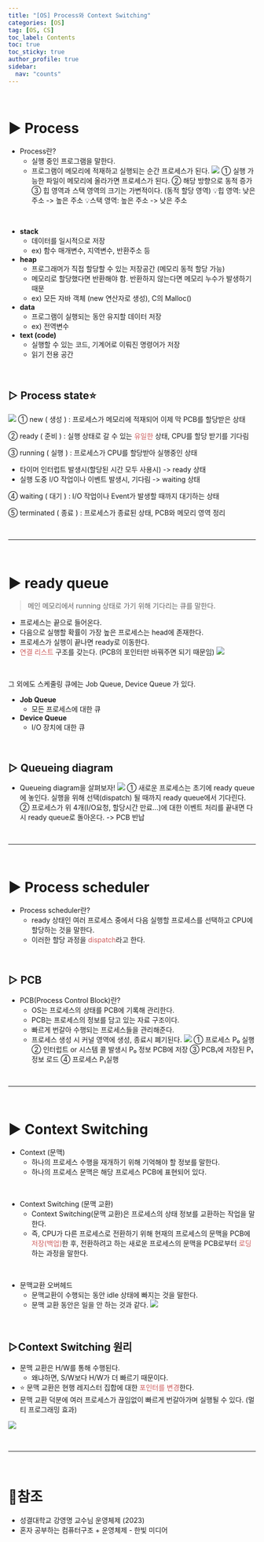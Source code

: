 ```yaml
---
title: "[OS] Process와 Context Switching"
categories: [OS]
tag: [OS, CS]
toc_label: Contents
toc: true
toc_sticky: true
author_profile: true
sidebar:
  nav: "counts"
---
```


<br>

# ▶ Process

- Process란?
  - 실행 중인 프로그램을 말한다.
  - 프로그램이 메모리에 적재하고 실행되는 순간 프로세스가 된다.
    ![](https://velog.velcdn.com/images/sieunpark/post/bf4f8b88-a824-4293-9220-3ad6f5d0d3dd/image.jpg)
    ① 실행 가능한 파일이 메모리에 올라가면 프로세스가 된다.
    ② 해당 방향으로 동적 증가
    ③ 힙 영역과 스택 영역의 크기는 가변적이다. (동적 할당 영역)
    💡힙 영역: 낮은 주소 -> 높은 주소
    💡스택 영역: 높은 주소 -> 낮은 주소

<br>

- **stack**
  - 데이터를 일시적으로 저장
  - ex) 함수 매개변수, 지역변수, 반환주소 등
- **heap**
  - 프로그래머가 직접 할당할 수 있는 저장공간 (메모리 동적 할당 가능)
  - 메모리로 할당했다면 반환해야 함. 반환하지 않는다면 메모리 누수가 발생하기 때문
  - ex) 모든 자바 객체 (new 연산자로 생성), C의 Malloc()
- **data**
  - 프로그램이 실행되는 동안 유지할 데이터 저장
  - ex) 전역변수
- **text (code)**
  - 실행할 수 있는 코드, 기계어로 이뤄진 명령어가 저장
  - 읽기 전용 공간

<br>

## ▷ Process state⭐

![](https://velog.velcdn.com/images/sieunpark/post/7ae21855-faaa-47f6-b50c-2f5fa40f5a1b/image.jpg) ① new ( 생성 ) : 프로세스가 메모리에 적재되어 이제 막 PCB를 할당받은 상태

② ready ( 준비 ) : 실행 상태로 갈 수 있는 <span style="color:indianred">유일한</span> 상태, CPU를 할당 받기를 기다림

③ running ( 실행 ) : 프로세스가 CPU를 할당받아 실행중인 상태

- 타이머 인터럽트 발생시(할당된 시간 모두 사용시) -> ready 상태
- 실행 도중 I/O 작업이나 이벤트 발생시, 기다림 -> waiting 상태

④ waiting ( 대기 ) : I/O 작업이나 Event가 발생할 때까지 대기하는 상태

⑤ terminated ( 종료 ) : 프로세스가 종료된 상태, PCB와 메모리 영역 정리

<br>

---

<br>

# ▶ ready queue

> 메인 메모리에서 running 상태로 가기 위해 기다리는 큐를 말한다.

- 프로세스는 끝으로 들어온다.
- 다음으로 실행할 확률이 가장 높은 프로세스는 head에 존재한다.
- 프로세스가 실행이 끝나면 ready로 이동한다.
- <span style="color:indianred">연결 리스트</span> 구조를 갖는다. (PCB의 포인터만 바꿔주면 되기 때문임)
  ![](https://velog.velcdn.com/images/sieunpark/post/3e07a881-782b-4e3a-892e-d99699982390/image.jpg)

<br>

그 외에도 스케줄링 큐에는 Job Queue, Device Queue 가 있다.

- **Job Queue**
  - 모든 프로세스에 대한 큐
- **Device Queue**
  - I/O 장치에 대한 큐

<br>

## ▷ Queueing diagram

- Queueing diagram을 살펴보자!
  ![](https://velog.velcdn.com/images/sieunpark/post/7d1d7e41-e9dd-4b41-9ec0-507411299cc1/image.jpg)
  ① 새로운 프로세스는 초기에 ready queue에 놓인다.
  실행을 위해 선택(dispatch) 될 때까지 ready queue에서 기다린다.
  ② 프로세스가 위 4개(I/O요청, 할당시간 만료...)에 대한 이벤트 처리를 끝내면 다시 ready queue로 돌아온다. -> PCB 반납

<br>

---

<br>

# ▶ Process scheduler

- Process scheduler란?
  - ready 상태인 여러 프로세스 중에서 다음 실행할 프로세스를 선택하고 CPU에 할당하는 것을 말한다.
  - 이러한 할당 과정을 <span style="color:indianred">dispatch</span>라고 한다.

<br>

## ▷ PCB

- PCB(Process Control Block)란?
  - OS는 프로세스의 상태를 PCB에 기록해 관리한다.
  - PCB는 프로세스의 정보를 담고 있는 자료 구조이다.
  - 빠르게 번갈아 수행되는 프로세스들을 관리해준다.
  - 프로세스 생성 시 커널 영역에 생성, 종료시 폐기된다.
    ![](https://velog.velcdn.com/images/sieunpark/post/abb48bb5-9fda-445d-bb67-b42263e857b3/image.jpg)
    ① 프로세스 P₀ 실행
    ② 인터럽트 or 시스템 콜 발생시 P₀ 정보 PCB에 저장
    ③ PCB₁에 저장된 P₁정보 로드
    ④ 프로세스 P₁실행

<br>

---

<br>

# ▶ Context Switching

- Context (문맥)
  - 하나의 프로세스 수행을 재개하기 위해 기억해야 할 정보를 말한다.
  - 하나의 프로세스 문맥은 해당 프로세스 PCB에 표현되어 있다.

<br>

- Context Switching (문맥 교환)
  - Context Switching(문맥 교환)은 프로세스의 상태 정보를 교환하는 작업을 말한다.
  - 즉, CPU가 다른 프로세스로 전환하기 위해 현재의 프로세스의 문맥을 PCB에 <span style="color:indianred">저장(백업)</span>한 후, 전환하려고 하는 새로운 프로세스의 문맥을 PCB로부터 <span style="color:indianred">로딩</span>하는 과정을 말한다.

<br>

- 문맥교환 오버헤드
  - 문맥교환이 수행되는 동안 idle 상태에 빠지는 것을 말한다.
  - 문맥 교환 동안은 일을 안 하는 것과 같다.
    ![](https://velog.velcdn.com/images/sieunpark/post/fa4072f0-c299-4596-9f0d-78f290725fc9/image.jpg)

<br>

## ▷Context Switching 원리

- 문맥 교환은 H/W를 통해 수행된다.
  - 왜냐하면, S/W보다 H/W가 더 빠르기 때문이다.
- ⭐ 문맥 교환은 현행 레지스터 집합에 대한 <span style="color:indianred">포인터를 변경</span>한다.
- 문맥 교환 덕분에 여러 프로세스가 끊임없이 빠르게 번갈아가며 실행될 수 있다. (멀티 프로그래밍 효과)

![](https://velog.velcdn.com/images/sieunpark/post/33ed7732-1325-499d-b92c-0734dae3ba36/image.jpg)

<br>

---

<br>

# 📎참조

- 성결대학교 강영명 교수님 운영체제 (2023)
- 혼자 공부하는 컴퓨터구조 + 운영체제 - 한빛 미디어
